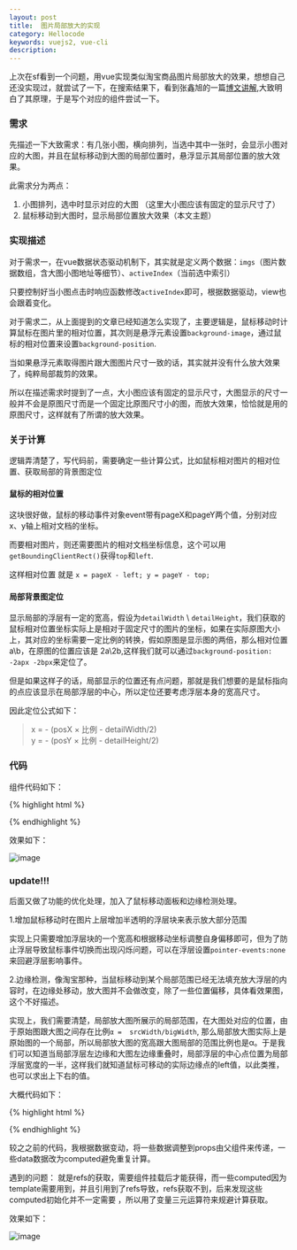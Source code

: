 ```yaml
---
layout: post
title:  图片局部放大的实现
category: Hellocode
keywords: vuejs2, vue-cli
description: 
---
```


上次在sf看到一个问题，用vue实现类似淘宝商品图片局部放大的效果，想想自己还没实现过，就尝试了一下，在搜索结果下，看到张鑫旭的一篇[博文讲解](http://www.zhangxinxu.com/wordpress/2010/08/apple-iphone4%E5%AE%98%E7%BD%91%E5%9B%BE%E7%89%87%E8%A7%86%E7%BD%91%E8%86%9C%E6%94%BE%E5%A4%A7%E6%95%88%E6%9E%9C%E5%AE%9E%E7%8E%B0/),大致明白了其原理，于是写个对应的组件尝试一下。

### 需求

先描述一下大致需求：有几张小图，横向排列，当选中其中一张时，会显示小图对应的大图，并且在鼠标移动到大图的局部位置时，悬浮显示其局部位置的放大效果。

此需求分为两点：

1. 小图排列，选中时显示对应的大图 （这里大小图应该有固定的显示尺寸了）
2. 鼠标移动到大图时，显示局部位置放大效果（本文主题）

### 实现描述

对于需求一，在vue数据状态驱动机制下，其实就是定义两个数据：`imgs`（图片数据数组，含大图小图地址等细节）、`activeIndex`（当前选中索引）

只要控制好当小图点击时响应函数修改`activeIndex`即可，根据数据驱动，view也会跟着变化。

对于需求二，从上面提到的文章已经知道怎么实现了，主要逻辑是，鼠标移动时计算鼠标在图片里的相对位置，其次则是悬浮元素设置`background-image`，通过鼠标的相对位置来设置`background-position`.

当如果悬浮元素取得图片跟大图图片尺寸一致的话，其实就并没有什么放大效果了，纯粹局部裁剪的效果。

所以在描述需求时提到了一点，大小图应该有固定的显示尺寸，大图显示的尺寸一般并不会是原图尺寸而是一个固定比原图尺寸小的图，而放大效果，恰恰就是用的原图尺寸，这样就有了所谓的放大效果。

### 关于计算

逻辑弄清楚了，写代码前，需要确定一些计算公式，比如鼠标相对图片的相对位置、获取局部的背景图定位

#### 鼠标的相对位置

这块很好做，鼠标的移动事件对象event带有pageX和pageY两个值，分别对应x、y轴上相对文档的坐标。

而要相对图片，则还需要图片的相对文档坐标信息，这个可以用`getBoundingClientRect()`获得`top`和`left`.

这样相对位置 就是 `x = pageX - left; y = pageY - top;`

#### 局部背景图定位

显示局部的浮层有一定的宽高，假设为`detailWidth` \ `detailHeight`，我们获取的鼠标相对位置坐标实际上是相对于固定尺寸的图片的坐标，如果在实际原图大小上，其对应的坐标需要一定比例的转换，假如原图是显示图的两倍，那么相对位置a\b，在原图的位置应该是 2a\2b,这样我们就可以通过`background-position: -2apx -2bpx`来定位了。

但是如果这样子的话，局部显示的位置还有点问题，那就是我们想要的是鼠标指向的点应该显示在局部浮层的中心，所以定位还要考虑浮层本身的宽高尺寸。

因此定位公式如下：

> x = - (posX × 比例 - detailWidth/2)  
  y = - (posY × 比例 - detailHeight/2)

### 代码

组件代码如下：

{% highlight html %}
<template>
  <div class="img-show">
    <div class="big-img"><img @mousemove="move" @mouseout='detailShow=false' 
    :src="imgs[activeIndex].bigsrc" 
    :title="imgs[activeIndex].title">
        <div class="detail" :style="{width: detailWidth+'px',
         height: detailHeight+'px',
         backgroundImage:'url('+imgs[activeIndex].bigsrc+')',
         backgroundRepeat: 'no-repeat', 
         top: detailTop+'px', 
         left: detailLeft+'px',
         backgroundPosition: detailPosition}" v-show="detailShow">
         </div>
    </div>
    <ul class="small-img">
      <li v-for='(img, index) in imgs' @click="showBig(index)" :class='{ active: activeIndex==index}'>
      <img :src="img.src" :title="img.title" alt="">
      </li>
    </ul>
    <button @click="messSort">乱排</button>
    <button @click="reverseSort">倒排</button>
  </div>
</template>

<script>
export default {
  name: 'imgshow',
  data () {
    var imgs = [
        {
          src:'http://localhost:10087/1.jpg',
          bigsrc:'http://localhost:10087/b1.jpg',
          title:'我是图1'
        },
        {
          src:'http://localhost:10087/2.jpg',
          bigsrc:'http://localhost:10087/b2.jpg',
          title:'我是图2'
        },
        {
          src:'http://localhost:10087/3.jpg',
          bigsrc:'http://localhost:10087/b3.jpg',
          title:'我是图3'
        },
        {
          src:'http://localhost:10087/4.jpg',
          bigsrc:'http://localhost:10087/b4.jpg',
          title:'我是图4'
        }
      ];
    return {
      imgs,
      activeIndex:0,
      detailShow:false,
      detailTop:0,
      detailLeft:0,
      detailWidth: 200,
      detailHeight: 200,
      detailPosition: '0 0'
    }
  },
  computed:{
    offset(){
      return this.$el.getBoundingClientRect()
    }
  },
  methods:{
    showBig (index){
      this.activeIndex = index
    },
    messSort (){
      this.imgs = this.imgs.sort((a,b)=>Math.random()>0.5)
    },
    reverseSort(){
      this.imgs = this.imgs.reverse()
    },
    move(e){
      this.detailShow = true
      var x = e.pageX - this.offset.left,
          y = e.pageY - this.offset.top;
          
          if(x>this.offset.width||x<0||y<0||y>this.offset.height){
            this.detailShow = false
            return;
          }
          this.detailTop = y-this.detailHeight
          this.detailLeft = x+this.detailWidth/2

          this.detailPosition = '-'+Math.round(x*(430/300)-this.detailWidth/2)+'px -'+Math.round(y*(430/300)-this.detailHeight/2)+'px'
    }
  }
}
</script>
<style scoped>
.img-show{
  width: 300px;
  margin:50px auto;
}
.big-img{
  width: 100%;
  position: relative;
}
.detail{
  position: absolute;
  border: 3px solid #fff;
}
.big-img img{
  width: 100%;
}
.small-img{
  width: 100%;
}
.small-img li{
  float: left;
  box-sizing: border-box;
  border:1px solid #fff;
  width: 25%;
  height: 25%;
  list-style: none;
  cursor: pointer;
}
.small-img li.active{
  border-color:#333;
}
.small-img img{
  width: 100%;
}
</style>

{% endhighlight %}

效果如下：

![image](http://dont27.qiniudn.com/img-show.gif)


### update!!!

后面又做了功能的优化处理，加入了鼠标移动面板和边缘检测处理。

1.增加鼠标移动时在图片上层增加半透明的浮层块来表示放大部分范围

实现上只需要增加浮层块的一个宽高和根据移动坐标调整自身偏移即可，但为了防止浮层导致鼠标事件切换而出现闪烁问题，可以在浮层设置`pointer-events:none`来回避浮层影响事件。

2.边缘检测，像淘宝那种，当鼠标移动到某个局部范围已经无法填充放大浮层的内容时，在边缘处移动，放大图并不会做改变，除了一些位置偏移，具体看效果图，这个不好描述。

实现上，我们需要清楚，局部放大图所展示的局部范围，在大图处对应的位置，由于原始图跟大图之间存在比例`α =  srcWidth/bigWidth`, 那么局部放大图实际上是原始图的一个局部，所以局部放大图的宽高跟大图局部的范围比例也是α。于是我们可以知道当局部浮层左边缘和大图左边缘重叠时，局部浮层的中心点位置为局部浮层宽度的一半，这样我们就知道鼠标可移动的实际边缘点的left值，以此类推，也可以求出上下右的值。

大概代码如下：

{% highlight html %}
<template>
  <div class="img-show2">
    <div class="big-img" ref='test'><img ref="big" @mousemove="move" @mouseout='detailShow=false' :src="imgs[activeIndex].bigsrc" :title="imgs[activeIndex].title" alt="">
     <span class="cursor" :style="{width: cursorWidth+'px',
       height: cursorHeight+'px',
       top: detailShow?cursorTop+'px':0, 
       left: detailShow?cursorLeft+'px':0}" v-show="detailShow"></span>
    <div class="detail" :style="{width: detailWidth+'px',
     height: detailHeight+'px',
     backgroundImage:'url('+imgs[activeIndex].bigsrc+')',
     backgroundRepeat: 'no-repeat', 
     top: detailTop+'px', 
     left: detailLeft+'px',
     backgroundPosition: detailShow?detailPosition:'0 0'}" v-show="detailShow"></div></div>
    <ul class="small-img">
      <li v-for='(img, index) in imgs' @click="showBig(index)" :class='{ active: activeIndex==index}'><img :src="img.src" :title="img.title" alt=""></li>
    </ul>
   
  </div>
</template>

<script>
export default {
  name: 'imgshow2',
  props:[
    'detailWidth',
    'detailHeight',
    'detailTop',
    'detailLeft',
    'bigWidth',
    'srcWidth'],
  data () {
    var imgs = [
        {
          src:'http://localhost:10087/1.jpg',
          bigsrc:'http://localhost:10087/b1.jpg',
          title:'我是图1'
        },
        {
          src:'http://localhost:10087/2.jpg',
          bigsrc:'http://localhost:10087/b2.jpg',
          title:'我是图2'
        },
        {
          src:'http://localhost:10087/3.jpg',
          bigsrc:'http://localhost:10087/b3.jpg',
          title:'我是图3'
        },
        {
          src:'http://localhost:10087/4.jpg',
          bigsrc:'http://localhost:10087/b4.jpg',
          title:'我是图4'
        }
      ];
    return {
      imgs,
      activeIndex:0,
      detailShow:false,
      px:0,//鼠标移动后x轴的有效值，超过边缘按边缘值取值
      py:0,
      //鼠标浮层宽度，高度
      cursorWidth: this.detailWidth*this.bigWidth/this.srcWidth,
      cursorHeight: this.detailHeight*this.bigWidth/this.srcWidth 
    }
  },
  computed:{
    offset(){
      return this.$refs.big.getBoundingClientRect()
    },
    //局部放大图有效图的边缘范围：上下左右
    moveArea(){
      var left,right,top,bottom;
      left = Math.round(this.detailWidth/2/this.srcWidth*this.bigWidth)
      right = Math.round(this.offset.width - left)
      top = Math.round(this.detailHeight/2/this.srcWidth*this.bigWidth)
      bottom = Math.round(this.offset.height - top)
      return {
        left,
        right,
        top,
        bottom
      }
    },
    //放大图背景图的偏移位置
    detailPosition(){
      var posX = Math.round(this.px*(this.srcWidth/this.bigWidth)-this.detailWidth/2),
          posY = Math.round(this.py*(this.srcWidth/this.bigWidth)-this.detailHeight/2)
      return '-'+posX+'px -'+posY+'px'
    },
    //鼠标浮层的偏移位置
    cursorTop(){
      return this.py - this.moveArea.top
    },
    cursorLeft(){
      return this.px - this.moveArea.left
    }
  },
  methods:{
    showBig (index){
      this.activeIndex = index
    },
    
    move(e){
      this.detailShow = true
      var x = e.pageX - this.offset.left,
          y = e.pageY - this.offset.top;
          this.px = x,
          this.py =y;
          
          if(x>this.offset.width||x<0||y<0||y>this.offset.height){
            this.detailShow = false
            return;
          }
          if(x<this.moveArea.left){
            this.px = this.moveArea.left
          }
          if(x>this.moveArea.right){
            this.px = this.moveArea.right
          }
          if(y<this.moveArea.top){
            this.py = this.moveArea.top
          }
          if(y>this.moveArea.bottom){
            this.py = this.moveArea.bottom
          }

         
    }
  }
}
</script>

<!-- Add "scoped" attribute to limit CSS to this component only -->
<style scoped>
.cursor{
  position: absolute;
  display: block;
  background: rgba(0,0,0,.3);
  pointer-events: none;
}
.img-show2{
  width: 300px;
  margin:50px auto;
}
.big-img{
  width: 100%;
  position: relative;
  cursor: crosshair;
}
.detail{
  position: absolute;
  border: 3px solid #fff;
}
.big-img img{
  width: 100%;
}
.small-img{
  width: 100%;
}
.small-img li{
  float: left;
  box-sizing: border-box;
  border:1px solid #fff;
  width: 25%;
  height: 25%;
  list-style: none;
  cursor: pointer;
}
.small-img li.active{
  border-color:#333;
}
.small-img img{
  width: 100%;
}
</style>

{% endhighlight %}

较之之前的代码，我根据数据变动，将一些数据调整到props由父组件来传递，一些data数据改为computed避免重复计算。

遇到的问题： 就是refs的获取，需要组件挂载后才能获得，而一些computed因为template需要用到，并且引用到了refs导致，refs获取不到，后来发现这些computed初始化并不一定需要 ，所以用了变量三元运算符来规避计算获取。

效果如下：

![image](http://dont27.qiniudn.com/img-show2.gif)